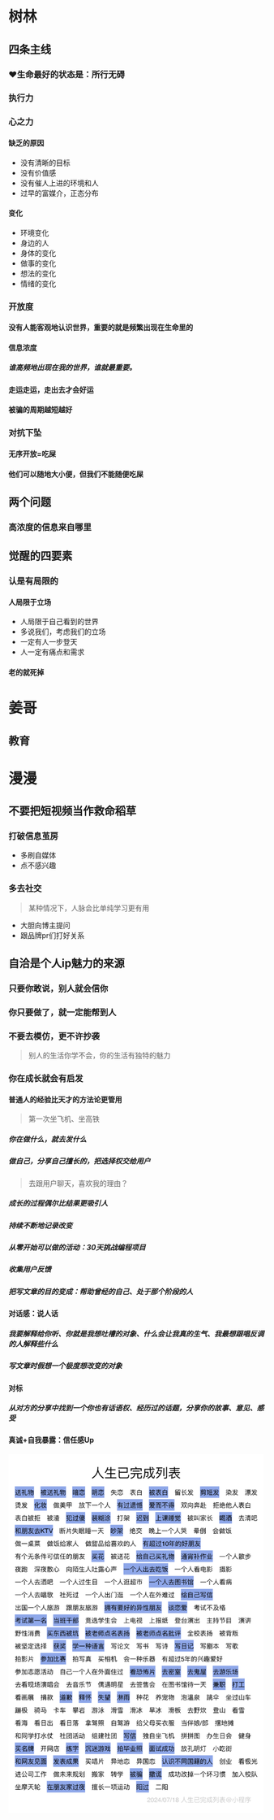 # 树林
## 四条主线
### ❤生命最好的状态是：所行无碍
### 执行力
### 心之力
#### 缺乏的原因
- 没有清晰的目标
- 没有价值感
- 没有催人上进的环境和人
- 过早的富媒介，正态分布
#### 变化
- 环境变化
- 身边的人
- 身体的变化
- 做事的变化
- 想法的变化
- 情绪的变化
### 开放度
#### 没有人能客观地认识世界，重要的就是频繁出现在生命里的
#### 信息浓度
##### 谁高频地出现在我的世界，谁就最重要。
####  走运走运，走出去才会好运
#### 被骗的周期越短越好
### 对抗下坠
#### 无序开放=吃屎
#### 他们可以随地大小便，但我们不能随便吃屎
## 两个问题
### 高浓度的信息来自哪里

## 觉醒的四要素
### 认是有局限的
#### 人局限于立场
- 人局限于自己看到的世界
- 多说我们，考虑我们的立场
- 一定有人一步登天
- 人一定有痛点和需求
#### 老的就死掉
# 姜哥
## 教育
### 
# 漫漫
## 不要把短视频当作救命稻草
### 打破信息茧房
- 多刷自媒体
- 点不感兴趣
### 多去社交
> 某种情况下，人脉会比单纯学习更有用
- 大胆向博主提问
- 跟品牌pr们打好关系
## 自洽是个人ip魅力的来源
### 只要你敢说，别人就会信你
### 你只要做了，就一定能帮到人
### 不要去模仿，更不许抄袭
> 别人的生活你学不会，你的生活有独特的魅力
### 你在成长就会有启发
#### 普通人的经验比天才的方法论更管用
> 第一次坐飞机、坐高铁
##### 你在做什么，就去发什么
##### 做自己，分享自己擅长的，把选择权交给用户
> 去跟用户聊天，喜欢我的理由？
##### 成长的过程偶尔比结果更吸引人
##### 持续不断地记录改变
##### 从零开始可以做的活动：30天挑战编程项目
##### 收集用户反馈
##### 把写文章的目的变成：帮助曾经的自己、处于那个阶段的人
#### 对话感：说人话
##### 我要解释给你听、你就是我想吐槽的对象、什么会让我真的生气、我最想跟唱反调的人解释些什么
##### 写文章时假想一个极度想改变的对象
#### 对标
##### 从对方的分享中找到一个你也有话语权、经历过的话题，分享你的故事、意见、感受
#### 真诚+自我暴露：信任感Up
![alt text](057f2910a8406edd963eadb163ee80d.png)